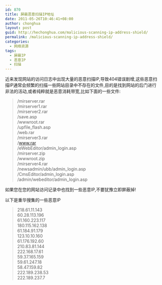 ```yaml
---
id: 870
title: 屏蔽恶意扫描IP地址
date: 2011-05-26T10:46:41+08:00
author: chonghua
layout: post
guid: http://hechonghua.com/malicious-scanning-ip-address-shield/
permalink: /malicious-scanning-ip-address-shield/
categories:
  - 网络资源
tags:
  - 屏蔽IP
  - 恶意IP
  - 扫描
---
```

近来发现网站的访问日志中出现大量的恶意扫描IP,导致404错误剧增,这些恶意扫描IP通常会频繁的扫描一些网站目录中不存在的文件,目的是找到网站的后门进行非法的活动,或者纯粹就是恶意消耗带宽,比如下面的一些文件:

<!--more-->

> /mirserver.rar  
> /mirserver1.rar  
> /mirserver2.rar  
> /save.asp  
> /wwwroot.rar  
> /upfile_flash.asp  
> /web.rar  
> /mirserver3.rar  
> /www.rar  
> /eWebEditor/admin_login.asp  
> /mirserver.zip  
> /wwwroot.zip  
> /mirserver4.rar  
> /newsadmin/ubb/admin_login.asp  
> /CmsEditor/admin_login.asp  
> /admin/webeditor/admin_login.asp

如果您在您的网站访问记录中也找到一些恶意IP,不要犹豫立即屏蔽掉!

以下是重华搜集的一些恶意IP

> 218.61.11.143  
> 60.28.113.196  
> 61.160.223.117&#160;&#160;&#160;  
> 180.115.162.138  
> 61.184.91.179  
> 123.10.10.160&#160;&#160;&#160;  
> 61.176.192.60&#160;&#160;&#160;  
> 210.83.81.144&#160;&#160;&#160;  
> 222.168.17.61  
> 59.37.165.159  
> 59.61.247.18  
> 58.47.159.82  
> 222.189.238.53  
> 222.189.237.7